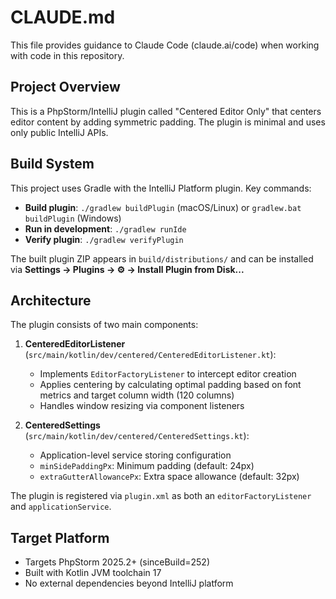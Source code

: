 # CLAUDE.md

This file provides guidance to Claude Code (claude.ai/code) when working with code in this repository.

## Project Overview

This is a PhpStorm/IntelliJ plugin called "Centered Editor Only" that centers editor content by adding symmetric padding. The plugin is minimal and uses only public IntelliJ APIs.

## Build System

This project uses Gradle with the IntelliJ Platform plugin. Key commands:

- **Build plugin**: `./gradlew buildPlugin` (macOS/Linux) or `gradlew.bat buildPlugin` (Windows)  
- **Run in development**: `./gradlew runIde`
- **Verify plugin**: `./gradlew verifyPlugin`

The built plugin ZIP appears in `build/distributions/` and can be installed via **Settings → Plugins → ⚙️ → Install Plugin from Disk...**

## Architecture

The plugin consists of two main components:

1. **CenteredEditorListener** (`src/main/kotlin/dev/centered/CenteredEditorListener.kt`): 
   - Implements `EditorFactoryListener` to intercept editor creation
   - Applies centering by calculating optimal padding based on font metrics and target column width (120 columns)
   - Handles window resizing via component listeners

2. **CenteredSettings** (`src/main/kotlin/dev/centered/CenteredSettings.kt`):
   - Application-level service storing configuration
   - `minSidePaddingPx`: Minimum padding (default: 24px)
   - `extraGutterAllowancePx`: Extra space allowance (default: 32px)

The plugin is registered via `plugin.xml` as both an `editorFactoryListener` and `applicationService`.

## Target Platform

- Targets PhpStorm 2025.2+ (sinceBuild=252)
- Built with Kotlin JVM toolchain 17
- No external dependencies beyond IntelliJ platform